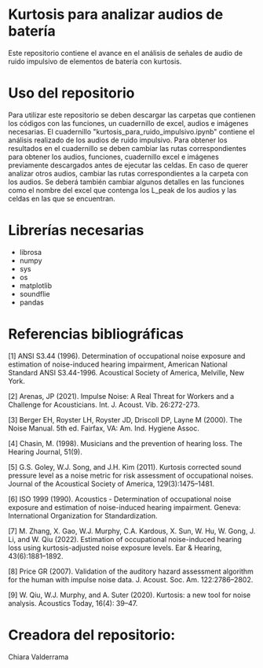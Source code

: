 # Kurtosis para analizar audios de batería 
Este repositorio contiene el avance en el análisis de señales de audio de ruido impulsivo de elementos de batería con kurtosis. 

# Uso del repositorio
Para utilizar este repositorio se deben descargar las carpetas que contienen los códigos con las funciones, un cuadernillo de excel, audios e imágenes necesarias. El cuadernillo "kurtosis_para_ruido_impulsivo.ipynb" contiene el análisis realizado de los audios de ruido impulsivo. Para obtener los resultados en el cuadernillo se deben cambiar las rutas correspondientes para obtener los audios, funciones, cuadernillo excel e imágenes previamente descargados antes de ejecutar las celdas. 
En caso de querer analizar otros audios, cambiar las rutas correspondientes a la carpeta con los audios. Se deberá también cambiar algunos detalles en las funciones como el nombre del excel que contenga los L_peak de los audios y las celdas en las que se encuentran.

# Librerías necesarias

- librosa
- numpy
- sys
- os
- matplotlib
- soundflie
- pandas

# Referencias bibliográficas
[1] ANSI S3.44 (1996). Determination of occupational noise exposure and estimation of noise-induced hearing
impairment, American National Standard ANSI S3.44-1996. Acoustical Society of America, Melville, New
York.

[2] Arenas, JP (2021). Impulse Noise: A Real Threat for Workers and a Challenge for Acousticians. Int. J. Acoust.
Vib. 26:272-273.

[3] Berger EH, Royster LH, Royster JD, Driscoll DP, Layne M (2000). The Noise Manual. 5th ed. Fairfax, VA: Am.
Ind. Hygiene Assoc.

[4] Chasin, M. (1998). Musicians and the prevention of hearing loss. The Hearing Journal, 51(9).

[5] G.S. Goley, W.J. Song, and J.H. Kim (2011). Kurtosis corrected sound pressure level as a noise metric for risk assessment of occupational noises. Journal of the Acoustical Society of America, 129(3):1475–1481.

[6] ISO 1999 (1990). Acoustics - Determination of occupational noise exposure and estimation of noise-induced
hearing impairment. Geneva: International Organization for Standardization.

[7] M. Zhang, X. Gao, W.J. Murphy, C.A. Kardous, X. Sun, W. Hu, W. Gong, J. Li, and W. Qiu (2022). Estimation of occupational noise-induced hearing loss using kurtosis-adjusted noise exposure levels. Ear & Hearing, 43(6):1881–1892.

[8] Price GR (2007). Validation of the auditory hazard assessment algorithm for the human with impulse noise
data. J. Acoust. Soc. Am. 122:2786–2802.

[9] W. Qiu, W.J. Murphy, and A. Suter (2020). Kurtosis: a new tool for noise analysis. Acoustics Today, 16(4): 39–47.

# Creadora del repositorio:
Chiara Valderrama

